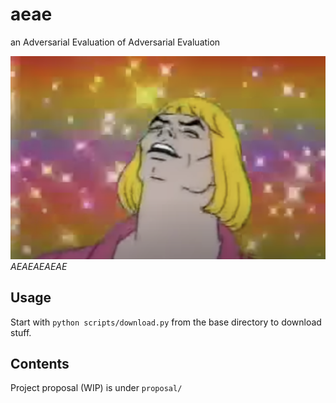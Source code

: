 # aeae
an Adversarial Evaluation of Adversarial Evaluation

![AEAEAEAEAE](assets/aeae.png)
*AEAEAEAEAE*

## Usage

Start with `python scripts/download.py` from the base directory to download stuff.

## Contents

Project proposal (WIP) is under `proposal/`
